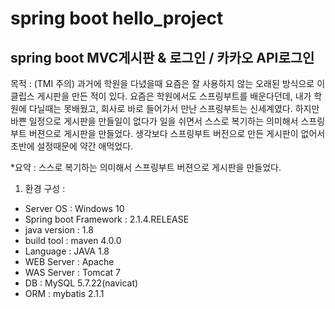 # spring boot hello_project
## spring boot MVC게시판 & 로그인 / 카카오 API로그인




목적 : (TMI 주의)
과거에 학원을 다녔을때 요즘은 잘 사용하지 않는 오래된 방식으로 
이클립스 게시판을 만든 적이 있다.
요즘은 학원에서도 스프링부트를 배운다던데,
내가 학원에 다닐때는 못배웠고, 회사로 바로 들어가서 만난 스프링부트는 신세계였다.
하지만 바쁜 일정으로 게시판을 만들일이 없다가
일을 쉬면서 스스로 복기하는 의미해서 스프링부트 버젼으로 게시판을 만들었다.
생각보다 스프링부트 버전으로 만든 게시판이 없어서 초반에 설정때문에 약간 애먹었다.

*요약 : 스스로 복기하는 의미해서 스프링부트 버젼으로 게시판을 만들었다.

1. 환경 구성 : 
+ Server OS : Windows 10
+ Spring boot Framework : 2.1.4.RELEASE
+ java version : 1.8
+ build tool : maven 4.0.0
+ Language : JAVA 1.8
+ WEB Server : Apache 
+ WAS Server : Tomcat 7
+ DB : MySQL 5.7.22(navicat)
+ ORM : mybatis 2.1.1

